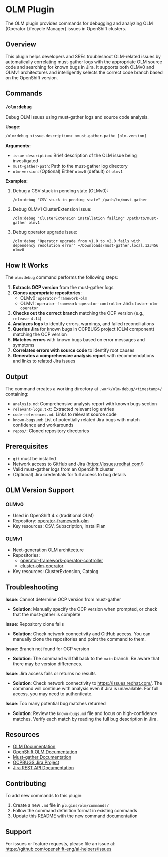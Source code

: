 # OLM Plugin

The OLM plugin provides commands for debugging and analyzing OLM (Operator Lifecycle Manager) issues in OpenShift clusters.

## Overview

This plugin helps developers and SREs troubleshoot OLM-related issues by automatically correlating must-gather logs with the appropriate OLM source code and searching for known bugs in Jira. It supports both OLMv0 and OLMv1 architectures and intelligently selects the correct code branch based on the OpenShift version.

## Commands

### `/olm:debug`

Debug OLM issues using must-gather logs and source code analysis.

**Usage:**
```
/olm:debug <issue-description> <must-gather-path> [olm-version]
```

**Arguments:**
- `issue-description`: Brief description of the OLM issue being investigated
- `must-gather-path`: Path to the must-gather log directory
- `olm-version`: (Optional) Either `olmv0` (default) or `olmv1`

**Examples:**

1. Debug a CSV stuck in pending state (OLMv0):
   ```
   /olm:debug "CSV stuck in pending state" /path/to/must-gather
   ```

2. Debug OLMv1 ClusterExtension issue:
   ```
   /olm:debug "ClusterExtension installation failing" /path/to/must-gather olmv1
   ```

3. Debug operator upgrade issue:
   ```
   /olm:debug "Operator upgrade from v1.0 to v2.0 fails with dependency resolution error" ~/Downloads/must-gather.local.123456 olmv0
   ```

## How It Works

The `olm:debug` command performs the following steps:

1. **Extracts OCP version** from the must-gather logs
2. **Clones appropriate repositories**:
   - OLMv0: `operator-framework-olm`
   - OLMv1: `operator-framework-operator-controller` and `cluster-olm-operator`
3. **Checks out the correct branch** matching the OCP version (e.g., `release-4.14`)
4. **Analyzes logs** to identify errors, warnings, and failed reconciliations
5. **Queries Jira** for known bugs in OCPBUGS project (OLM component) matching the OCP version
6. **Matches errors** with known bugs based on error messages and symptoms
7. **Correlates errors with source code** to identify root causes
8. **Generates a comprehensive analysis report** with recommendations and links to related Jira issues

## Output

The command creates a working directory at `.work/olm-debug/<timestamp>/` containing:

- `analysis.md`: Comprehensive analysis report with known bugs section
- `relevant-logs.txt`: Extracted relevant log entries
- `code-references.md`: Links to relevant source code
- `known-bugs.md`: List of potentially related Jira bugs with match confidence and workarounds
- `repos/`: Cloned repository directories

## Prerequisites

- `git` must be installed
- Network access to GitHub and Jira (https://issues.redhat.com/)
- Valid must-gather logs from an OpenShift cluster
- (Optional) Jira credentials for full access to bug details

## OLM Version Support

### OLMv0
- Used in OpenShift 4.x (traditional OLM)
- Repository: [operator-framework-olm](https://github.com/openshift/operator-framework-olm)
- Key resources: CSV, Subscription, InstallPlan

### OLMv1
- Next-generation OLM architecture
- Repositories:
  - [operator-framework-operator-controller](https://github.com/openshift/operator-framework-operator-controller)
  - [cluster-olm-operator](https://github.com/openshift/cluster-olm-operator)
- Key resources: ClusterExtension, Catalog

## Troubleshooting

**Issue**: Cannot determine OCP version from must-gather
- **Solution**: Manually specify the OCP version when prompted, or check that the must-gather is complete

**Issue**: Repository clone fails
- **Solution**: Check network connectivity and GitHub access. You can manually clone the repositories and point the command to them.

**Issue**: Branch not found for OCP version
- **Solution**: The command will fall back to the `main` branch. Be aware that there may be version differences.

**Issue**: Jira access fails or returns no results
- **Solution**: Check network connectivity to https://issues.redhat.com/. The command will continue with analysis even if Jira is unavailable. For full access, you may need to authenticate.

**Issue**: Too many potential bug matches returned
- **Solution**: Review the `known-bugs.md` file and focus on high-confidence matches. Verify each match by reading the full bug description in Jira.

## Resources

- [OLM Documentation](https://olm.operatorframework.io/)
- [OpenShift OLM Documentation](https://docs.openshift.com/container-platform/latest/operators/understanding/olm/olm-understanding-olm.html)
- [Must-gather Documentation](https://docs.openshift.com/container-platform/latest/support/gathering-cluster-data.html)
- [OCPBUGS Jira Project](https://issues.redhat.com/projects/OCPBUGS/)
- [Jira REST API Documentation](https://docs.atlassian.com/jira-software/REST/latest/)

## Contributing

To add new commands to this plugin:

1. Create a new `.md` file in `plugins/olm/commands/`
2. Follow the command definition format in existing commands
3. Update this README with the new command documentation

## Support

For issues or feature requests, please file an issue at:
https://github.com/openshift-eng/ai-helpers/issues
